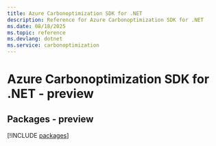 ```yaml
---
title: Azure Carbonoptimization SDK for .NET
description: Reference for Azure Carbonoptimization SDK for .NET
ms.date: 08/18/2025
ms.topic: reference
ms.devlang: dotnet
ms.service: carbonoptimization
---
```

# Azure Carbonoptimization SDK for .NET - preview
## Packages - preview
[!INCLUDE [packages](carbonoptimization-index.md)]